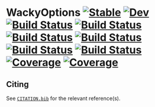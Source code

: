 # WackyOptions [![Stable](https://img.shields.io/badge/docs-stable-blue.svg)](https://tester.github.io/WackyOptions.jl/stable) [![Dev](https://img.shields.io/badge/docs-dev-blue.svg)](https://tester.github.io/WackyOptions.jl/dev) [![Build Status](https://github.com/tester/WackyOptions.jl/workflows/CustomCI/badge.svg)](https://github.com/tester/WackyOptions.jl/actions?query=workflow:CustomCI) [![Build Status](https://x.com/tester/WackyOptions.jl/badges/master/pipeline.svg)](https://x.com/tester/WackyOptions.jl/pipelines) [![Build Status](https://travis-ci.com/tester/WackyOptions.jl.svg?branch=master)](https://travis-ci.com/tester/WackyOptions.jl) [![Build Status](https://ci.appveyor.com/api/projects/status/github/tester/WackyOptions.jl?svg=true)](https://ci.appveyor.com/project/tester/WackyOptions-jl) [![Build Status](https://cloud.drone.io/api/badges/tester/WackyOptions.jl/status.svg)](https://cloud.drone.io/tester/WackyOptions.jl) [![Build Status](https://api.cirrus-ci.com/github/tester/WackyOptions.jl.svg)](https://cirrus-ci.com/github/tester/WackyOptions.jl) [![Coverage](https://codecov.io/gh/tester/WackyOptions.jl/branch/master/graph/badge.svg)](https://codecov.io/gh/tester/WackyOptions.jl) [![Coverage](https://coveralls.io/repos/github/tester/WackyOptions.jl/badge.svg?branch=master)](https://coveralls.io/github/tester/WackyOptions.jl?branch=master)

## Citing

See [`CITATION.bib`](CITATION.bib) for the relevant reference(s).
